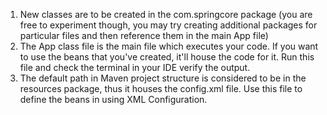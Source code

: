 1. New classes are to be created in the com.springcore package (you are free to experiment though, you may try creating additional packages for particular files and then reference them in the main App file)
2. The App class file is the main file which executes your code. If you want to use the beans that you've created, it'll house the code for it. Run this file and check the terminal in your IDE verify the output.
3. The default path in Maven project structure is considered to be in the resources package, thus it houses the config.xml file. Use this file to define the beans in using XML Configuration. 
